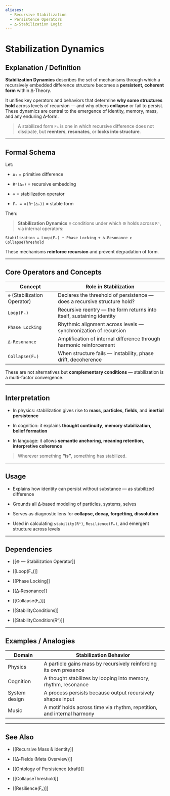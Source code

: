 ```yaml
---
aliases:
  - Recursive Stabilization
  - Persistence Operators
  - ∆‑Stabilization Logic
---
```


# Stabilization Dynamics

## Explanation / Definition

**Stabilization Dynamics** describes the set of mechanisms through which a recursively embedded difference structure becomes a **persistent, coherent form** within ∆‑Theory.

It unifies key operators and behaviors that determine **why some structures hold** across levels of recursion — and why others **collapse** or fail to persist. These dynamics are central to the emergence of identity, memory, mass, and any enduring ∆‑form.

> A stabilized form `Fₙ` is one in which recursive difference does not dissipate, but **reenters**, **resonates**, or **locks into structure**.

---

## Formal Schema

Let:

- `∆₀` = primitive difference
    
- `Rⁿ(∆₀)` = recursive embedding
    
- `⊚` = stabilization operator
    
- `Fₙ = ⊚(Rⁿ(∆₀))` = stable form
    

Then:

> **Stabilization Dynamics** ≡ conditions under which ⊚ holds across `Rⁿ`, via internal operators:

```
Stabilization ⇔ Loop(Fₙ) + Phase Locking + ∆‑Resonance ≥ CollapseThreshold
```

These mechanisms **reinforce recursion** and prevent degradation of form.

---

## Core Operators and Concepts

|Concept|Role in Stabilization|
|---|---|
|`⊚` (Stabilization Operator)|Declares the threshold of persistence — does a recursive structure hold?|
|`Loop(Fₙ)`|Recursive reentry — the form returns into itself, sustaining identity|
|`Phase Locking`|Rhythmic alignment across levels — synchronization of recursion|
|`∆‑Resonance`|Amplification of internal difference through harmonic reinforcement|
|`Collapse(Fₙ)`|When structure fails — instability, phase drift, decoherence|

These are not alternatives but **complementary conditions** — stabilization is a multi-factor convergence.

---

## Interpretation

- In physics: stabilization gives rise to **mass**, **particles**, **fields**, and **inertial persistence**
    
- In cognition: it explains **thought continuity**, **memory stabilization**, **belief formation**
    
- In language: it allows **semantic anchoring**, **meaning retention**, **interpretive coherence**
    

> Wherever something **“is”**, something has stabilized.

---

## Usage

- Explains how identity can persist without substance — as stabilized difference
    
- Grounds all ∆‑based modeling of particles, systems, selves
    
- Serves as diagnostic lens for **collapse, decay, forgetting, dissolution**
    
- Used in calculating `stability(Rⁿ)`, `Resilience(Fₙ)`, and emergent structure across levels
    

---

## Dependencies

- [[⊚ — Stabilization Operator]]
    
- [[Loop(Fₙ)]]
    
- [[Phase Locking]]
    
- [[∆‑Resonance]]
    
- [[Collapse(Fₙ)]]
    
- [[StabilityConditions]]
    
- [[StabilityCondition(Rⁿ)]]
    

---

## Examples / Analogies

|Domain|Stabilization Behavior|
|---|---|
|Physics|A particle gains mass by recursively reinforcing its own presence|
|Cognition|A thought stabilizes by looping into memory, rhythm, resonance|
|System design|A process persists because output recursively shapes input|
|Music|A motif holds across time via rhythm, repetition, and internal harmony|

---

## See Also

- [[Recursive Mass & Identity]]
    
- [[∆‑Fields (Meta Overview)]]
    
- [[Ontology of Persistence (draft)]]
    
- [[CollapseThreshold]]
    
- [[Resilience(Fₙ)]]
    